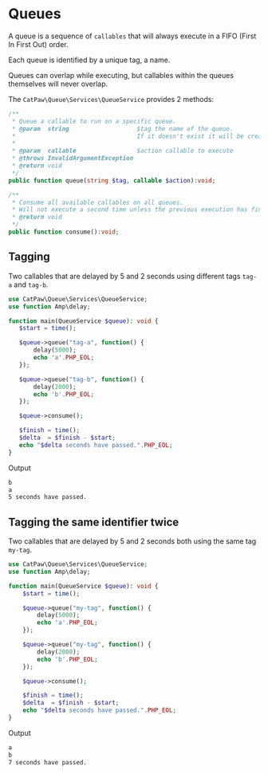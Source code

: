# Queues

A queue is a sequence of `callables` that will always execute in a FIFO (First In First Out) order.

Each queue is identified by a unique tag, a name.

Queues can overlap while executing, but callables within the queues themselves will never overlap.

The `CatPaw\Queue\Services\QueueService` provides 2 methods:

```php
/**
 * Queue a callable to run on a specific queue.
 * @param  string                   $tag the name of the queue.
 *                                  If it doesn't exist it will be created automatically.
 * 
 * @param  callable                 $action callable to execute
 * @throws InvalidArgumentException
 * @return void
 */
public function queue(string $tag, callable $action):void;
```
```php
/**
 * Consume all available callables on all queues.
 * Will not execute a second time unless the previous execution has finished.
 * @return void
 */
public function consume():void;
```

## Tagging

Two callables that are delayed by 5 and 2 seconds using different tags `tag-a` and `tag-b`.

 ```php
use CatPaw\Queue\Services\QueueService;
use function Amp\delay;

function main(QueueService $queue): void {
    $start = time();

    $queue->queue("tag-a", function() {
        delay(5000);
        echo 'a'.PHP_EOL;
    });

    $queue->queue("tag-b", function() {
        delay(2000);
        echo 'b'.PHP_EOL;
    });

    $queue->consume();

    $finish = time();
    $delta  = $finish - $start;
    echo "$delta seconds have passed.".PHP_EOL;
}
 ```

Output
```bash
b
a
5 seconds have passed.
```

## Tagging the same identifier twice

Two callables that are delayed by 5 and 2 seconds both using the same tag `my-tag`.

```php
use CatPaw\Queue\Services\QueueService;
use function Amp\delay;

function main(QueueService $queue): void {
    $start = time();

    $queue->queue("my-tag", function() {
        delay(5000);
        echo 'a'.PHP_EOL;
    });

    $queue->queue("my-tag", function() {
        delay(2000);
        echo 'b'.PHP_EOL;
    });

    $queue->consume();

    $finish = time();
    $delta  = $finish - $start;
    echo "$delta seconds have passed.".PHP_EOL;
}
```

Output
```bash
a
b
7 seconds have passed.
```
